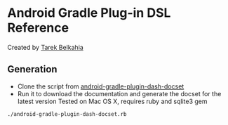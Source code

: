 Android Gradle Plug-in DSL Reference
====================================

Created by [Tarek Belkahia](https://github.com/tokou)

## Generation

* Clone the script from [android-gradle-plugin-dash-docset](https://github.com/tokou/android-gradle-plugin-dash-docset)
* Run it to download the documentation and generate the docset for the latest version
Tested on Mac OS X, requires ruby and sqlite3 gem

```
./android-gradle-plugin-dash-docset.rb
```
